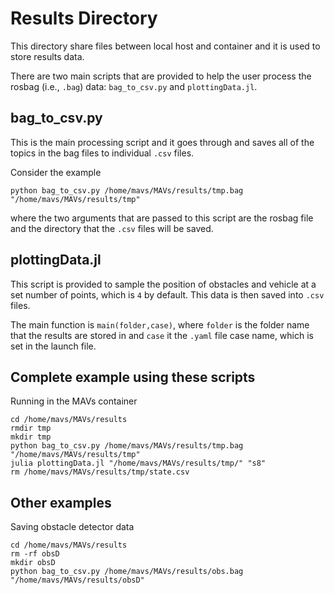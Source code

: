 # Results Directory
This directory share files between local host and container and it is used to store results data.

There are two main scripts that are provided to help the user process the rosbag (i.e., `.bag`) data: `bag_to_csv.py` and `plottingData.jl`.

## bag_to_csv.py
This is the main processing script and it goes through and saves all of the topics in the bag files to individual `.csv` files.

Consider the example
```
python bag_to_csv.py /home/mavs/MAVs/results/tmp.bag "/home/mavs/MAVs/results/tmp"
```
where the two arguments that are passed to this script are the rosbag file and the directory that the `.csv` files will be saved.

## plottingData.jl
This script is provided to sample the position of obstacles and vehicle at a set number of points, which is `4` by default. This data is then saved into `.csv` files.

The main function is `main(folder,case)`, where ``folder`` is the folder name that the results are stored in and ``case`` it the ``.yaml`` file case name, which is set in the launch file.

## Complete example using these scripts

Running in the MAVs container
```
cd /home/mavs/MAVs/results
rmdir tmp
mkdir tmp
python bag_to_csv.py /home/mavs/MAVs/results/tmp.bag "/home/mavs/MAVs/results/tmp"
julia plottingData.jl "/home/mavs/MAVs/results/tmp/" "s8"
rm /home/mavs/MAVs/results/tmp/state.csv
```


## Other examples

Saving obstacle detector data

```
cd /home/mavs/MAVs/results
rm -rf obsD
mkdir obsD
python bag_to_csv.py /home/mavs/MAVs/results/obs.bag "/home/mavs/MAVs/results/obsD"
```
